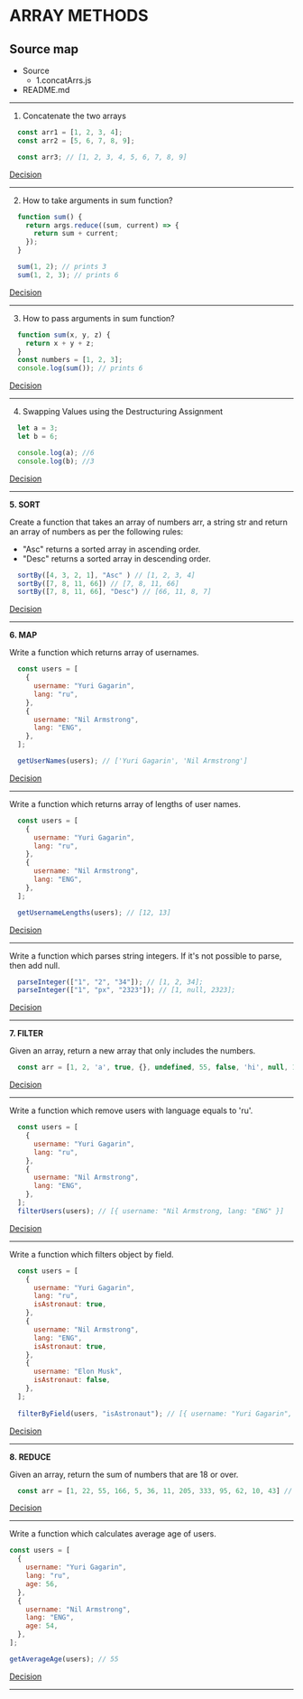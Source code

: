 # __ARRAY METHODS__

## Source map

* Source
  * 1.concatArrs.js
* README.md

---

1. Concatenate the two arrays

```js
  const arr1 = [1, 2, 3, 4];
  const arr2 = [5, 6, 7, 8, 9];

  const arr3; // [1, 2, 3, 4, 5, 6, 7, 8, 9]
```

[Decision](./src/1.concateArrs.js)

---

2. How to take arguments in sum function?

```js
  function sum() {
    return args.reduce((sum, current) => {
      return sum + current;
    });
  }

  sum(1, 2); // prints 3
  sum(1, 2, 3); // prints 6
```

[Decision](./src/2.argsSum.js)

---

3. How to pass arguments in sum function?

```js
  function sum(x, y, z) {
    return x + y + z;
  }
  const numbers = [1, 2, 3];
  console.log(sum()); // prints 6
```

[Decision](./src/3.threeArgsSum.js)

---

4. Swapping Values using the Destructuring Assignment

```js
  let a = 3;
  let b = 6;

  console.log(a); //6
  console.log(b); //3
```

[Decision](./src/4.swapVals.js)

---

__5. SORT__

Create a function that takes an array of numbers arr, a string str and return an array of numbers as per the following rules:

- "Asc" returns a sorted array in ascending order.
- "Desc" returns a sorted array in descending order.

```js
  sortBy([4, 3, 2, 1], "Asc" ) // [1, 2, 3, 4]
  sortBy([7, 8, 11, 66]) // [7, 8, 11, 66]
  sortBy([7, 8, 11, 66], "Desc") // [66, 11, 8, 7]
```

[Decision](./src/sort/1.ascDesc.js)

---

__6. MAP__

Write a function which returns array of usernames.

```js
  const users = [
    {
      username: "Yuri Gagarin",
      lang: "ru",
    },
    {
      username: "Nil Armstrong",
      lang: "ENG",
    },
  ];

  getUserNames(users); // ['Yuri Gagarin', 'Nil Armstrong']
```

[Decision](./src/sort/1.getUserNames.js)

---

Write a function which returns array of lengths of user names.

```js
  const users = [
    {
      username: "Yuri Gagarin",
      lang: "ru",
    },
    {
      username: "Nil Armstrong",
      lang: "ENG",
    },
  ];

  getUsernameLengths(users); // [12, 13]
```

[Decision](./src/sort/2.lengthUserNames.js)

---

Write a function which parses string integers. If it's not possible to parse, then add null.

```js
  parseInteger(["1", "2", "34"]); // [1, 2, 34];
  parseInteger(["1", "px", "2323"]); // [1, null, 2323];
```

[Decision](./src/sort/3.parseString.js)

---

__7. FILTER__

Given an array, return a new array that only includes the numbers.

```js
  const arr = [1, 2, 'a', true, {}, undefined, 55, false, 'hi', null, 166, NaN] // [1, 2, 55, 166]
```

[Decision](./src/filter/1.getOnlyNums.js)

---

Write a function which remove users with language equals to 'ru'.

```js
  const users = [
    {
      username: "Yuri Gagarin",
      lang: "ru",
    },
    {
      username: "Nil Armstrong",
      lang: "ENG",
    },
  ];
  filterUsers(users); // [{ username: "Nil Armstrong, lang: "ENG" }]
```

[Decision](./src/filter/2.removeRuLang.js)

---

Write a function which filters object by field.

```js
  const users = [
    {
      username: "Yuri Gagarin",
      lang: "ru",
      isAstronaut: true,
    },
    {
      username: "Nil Armstrong",
      lang: "ENG",
      isAstronaut: true,
    },
    {
      username: "Elon Musk",
      isAstronaut: false,
    },
  ];
  
  filterByField(users, "isAstronaut"); // [{ username: "Yuri Gagarin", lang: "ru", isAstronaut: true, }, { username: "Nil Armstrong, lang: "ENG" }]
```

[Decision](./src/filter/3.filterByField.js)

---

__8. REDUCE__

Given an array, return the sum of numbers that are 18 or over.

```js
  const arr = [1, 22, 55, 166, 5, 36, 11, 205, 333, 95, 62, 10, 43] // 22 + 55 + 166 + 366 + 205 + 333 + 95 + 62 + 43 = 1347
```

[Decision](./src/reduce/1.sumEighteenOver.js)

---

Write a function which calculates average age of users.

```js
const users = [
  {
    username: "Yuri Gagarin",
    lang: "ru",
    age: 56,
  },
  {
    username: "Nil Armstrong",
    lang: "ENG",
    age: 54,
  },
];

getAverageAge(users); // 55
```

[Decision](./src/reduce/2.calcAverage.js)

---